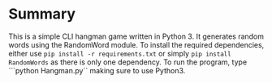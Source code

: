 # Summary
This is a simple CLI hangman game written in Python 3. It generates random words using the RandomWord module. To install the required dependencies, either use ```pip install -r requirements.txt``` or simply ```pip install RandomWords``` as there is only one dependency. To run the program, type ```python Hangman.py`` making sure to use Python3.
